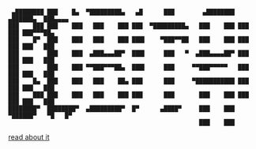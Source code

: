 ```
 ▄████████ ███    █▄  ▀█████████▄   ▄█      ███        ▄████████  ▄██████▄  ███▄▄▄▄   
███    ███ ███    ███   ███    ███ ███  ▀█████████▄   ███    ███ ███    ███ ███▀▀▀██▄ 
███    █▀  ███    ███   ███    ███ ███▌    ▀███▀▀██   ███    ███ ███    ███ ███   ███ 
███        ███    ███  ▄███▄▄▄██▀  ███▌     ███   ▀  ▄███▄▄▄▄██▀ ███    ███ ███   ███ 
███        ███    ███ ▀▀███▀▀▀██▄  ███▌     ███     ▀▀███▀▀▀▀▀   ███    ███ ███   ███ 
███    █▄  ███    ███   ███    ██▄ ███      ███     ▀███████████ ███    ███ ███   ███ 
███    ███ ███    ███   ███    ███ ███      ███       ███    ███ ███    ███ ███   ███ 
████████▀  ████████▀  ▄█████████▀  █▀      ▄████▀     ███    ███  ▀██████▀   ▀█   █▀  
                                                      ███    ███                     
 ```
[read about it](https://fest004.github.io/Cubitron/)
                                                     
                                                     
                                                     
                                                     
                                                     
